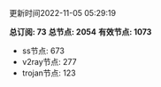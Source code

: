 更新时间2022-11-05 05:29:19

**总订阅: 73**
**总节点: 2054**
**有效节点: 1073**
- ss节点: 673
- v2ray节点: 277
- trojan节点: 123
